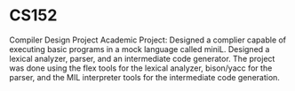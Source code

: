 # CS152
Compiler Design Project
Academic Project: Designed a complier capable of executing basic programs in a mock language called miniL. Designed a lexical analyzer, parser, and an intermediate code generator. The project was done using the flex tools for the lexical analyzer, bison/yacc for the parser, and the MIL interpreter tools for the intermediate code generation. 
